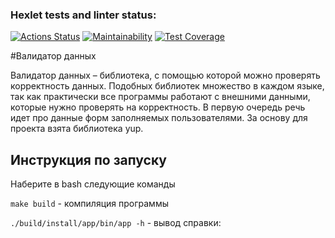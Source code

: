### Hexlet tests and linter status:
[![Actions Status](https://github.com/HKreoin/java-project-78/actions/workflows/hexlet-check.yml/badge.svg)](https://github.com/HKreoin/java-project-78/actions)
[![Maintainability](https://api.codeclimate.com/v1/badges/b9eb78d7c2af13b8870e/maintainability)](https://codeclimate.com/github/HKreoin/java-project-78/maintainability)
[![Test Coverage](https://api.codeclimate.com/v1/badges/b9eb78d7c2af13b8870e/test_coverage)](https://codeclimate.com/github/HKreoin/java-project-78/test_coverage)

#Валидатор данных

Валидатор данных – библиотека, с помощью которой можно проверять корректность данных. Подобных библиотек множество в каждом языке, так как практически все программы работают с внешними данными, которые нужно проверять на корректность. В первую очередь речь идет про данные форм заполняемых пользователями. За основу для проекта взята библиотека yup.

## Инструкция по запуску

Наберите в bash следующие команды

`make build` - компиляция программы

`./build/install/app/bin/app -h` - вывод справки:
